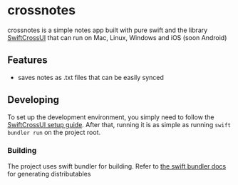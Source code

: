 # crossnotes
crossnotes is a simple notes app built with pure swift and the library [SwiftCrossUI](https://github.com/stackotter/swift-cross-ui) that can run on Mac, Linux, Windows and iOS (soon Android)
## Features
- saves notes as .txt files that can be easily synced
## Developing
To set up the development environment, you simply need to follow the [SwiftCrossUI setup guide](https://stackotter.github.io/swift-cross-ui/documentation/swiftcrossui/quick-start/). After that, running it is as simple as running `swift bundler run` on the project root.
### Building
The project uses swift bundler for building. Refer to [the swift bundler docs](https://swiftbundler.dev/documentation/swift-bundler/creating-an-app#Distributing-the-app) for generating distributables